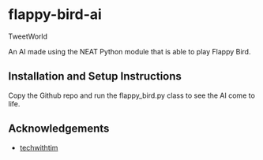 # flappy-bird-ai

TweetWorld 

An AI made using the NEAT Python module that is able to play Flappy Bird.


## Installation and Setup Instructions  

Copy the Github repo and run the flappy_bird.py class to see the AI come to life.

## Acknowledgements

- [techwithtim](https://github.com/techwithtim/NEAT-Flappy-Bird)
